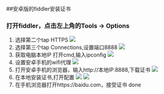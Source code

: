 ##安卓版的fiddler安装证书
### 打开fiddler，点击左上角的Tools -> Options
1. 选择第二个tap HTTPS
![](https://github.com/tangwaikei/tangwaikei.github.io/blob/master/img/https.PNG)
2. 选择第三个tap Connections,设置端口8888
![](https://github.com/tangwaikei/tangwaikei.github.io/blob/master/img/%E7%AB%AF%E5%8F%A3.PNG)
3. 获取电脑本地IP 
打开cmd,输入ipconfig
![](https://github.com/tangwaikei/tangwaikei.github.io/blob/master/img/%E6%9C%AC%E5%9C%B0IP.PNG)
4. 设置安卓手机的wifi代理
![](https://github.com/tangwaikei/tangwaikei.github.io/blob/master/img/wifi%E4%BB%A3%E7%90%86.jpg)
5. 打开安卓手机的浏览器，输入http://本地IP:8888,下载证书
![](https://github.com/tangwaikei/tangwaikei.github.io/blob/master/img/%E5%BE%AE%E4%BF%A1%E5%9B%BE%E7%89%87_20190918184556.jpg)
6. 在本地安装证书,打开配置
![](https://github.com/tangwaikei/tangwaikei.github.io/blob/master/img/%E9%AB%98%E7%BA%A7%E8%AE%BE%E7%BD%AE.png)
![](https://github.com/tangwaikei/tangwaikei.github.io/blob/master/img/%E5%AE%89%E8%A3%85%E8%AF%81%E4%B9%A6.png)
7. 在手机浏览器打开https://baidu.com，接受证书
done
